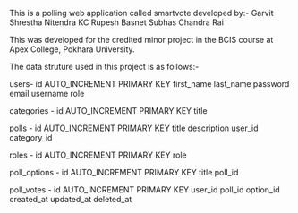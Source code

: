This is a polling web application called smartvote developed by:-
Garvit Shrestha
Nitendra KC
Rupesh Basnet
Subhas Chandra Rai

This was developed for the credited minor project in the BCIS course at Apex College, Pokhara University.

The data struture used in this project is as follows:-

users-
id AUTO_INCREMENT PRIMARY KEY
first_name
last_name
password
email
username
role

categories -
id AUTO_INCREMENT PRIMARY KEY
title

polls -
id AUTO_INCREMENT PRIMARY KEY
title
description
user_id
category_id

roles - 
id AUTO_INCREMENT PRIMARY KEY
role

poll_options -
id AUTO_INCREMENT PRIMARY KEY
title
poll_id

poll_votes -
id AUTO_INCREMENT PRIMARY KEY
user_id
poll_id
option_id
created_at
updated_at
deleted_at